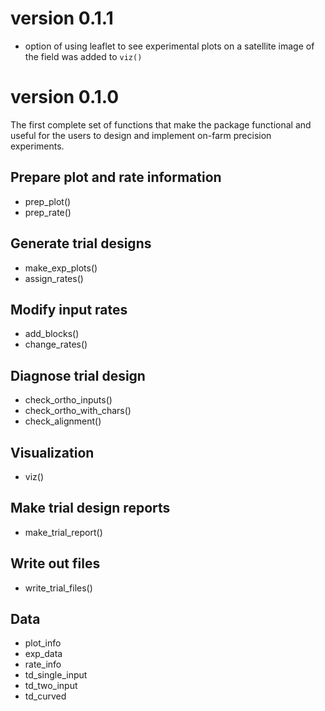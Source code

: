 

# version 0.1.1

+ option of using leaflet to see experimental plots on a satellite image of the field was added to `viz()`

# version 0.1.0

The first complete set of functions that make the package functional and useful for the users to design and implement on-farm precision experiments.

## Prepare plot and rate information 

- prep_plot()
- prep_rate()

## Generate trial designs

- make_exp_plots()
- assign_rates()

## Modify input rates

- add_blocks()
- change_rates()

## Diagnose trial design

- check_ortho_inputs()
- check_ortho_with_chars()
- check_alignment()

## Visualization
- viz()

## Make trial design reports
- make_trial_report()

## Write out files
- write_trial_files()

## Data
- plot_info
- exp_data
- rate_info
- td_single_input
- td_two_input
- td_curved

